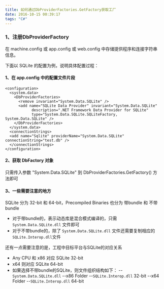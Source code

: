 ```yaml
---
title: 如何通过DbProviderFactories.GetFactory获取工厂
date: 2016-10-15 00:39:17
tags: "C#"
---
```


### 1、注册DbProviderFactory

在 machine.config 或 app.config 或 web.config 中存储提供程序和连接字符串信息。

下面以 SQLite 的配置为例，说明具体配置过程：

#### 1、在 app.config 中的配置文件片段

    <configuration>
      <system.data>
        <DbProviderFactories>
          <remove invariant="System.Data.SQLite" />
          <add name="SQLite Data Provider" invariant="System.Data.SQLite"
                description=".NET Framework Data Provider for SQLite"
                type="System.Data.SQLite.SQLiteFactory, System.Data.SQLite" />
        </DbProviderFactories>
      </system.data>
      <connectionStrings>
      <add name="Sqlite" providerName="System.Data.SQLite" connectionString="test.db" />
      </connectionStrings>
    </configuration>

#### 2、获取 DbFactory 对象

  只需传入参数 "System.Data.SQLite" 到 DbProviderFactories.GetFactory() 方法即可

#### 3、一些需要注意的地方

SQLite 分为 32-bit 和 64-bit，Precompiled Binaries 也分为 带bundle 和 不带bundle

* 对于带bundle的，表示动态库是混合模式编译的，只需 `System.Data.SQLite.dll` 文件即可
* 对于不带bundle的，除了 `System.Data.SQLite.dll` 文件还需要复制相应的 `SQLite.Interop.dll`文件

还有一点需要注意的是，工程中目标平台与SQLite的对应关系

* Any CPU 和 x86 对应 SQLite 32-bit
* x64 则对应 SQLite 64-bit
* 如果选择不带bundle的SQLite，则文件组织结构如下：
  --`System.Data.SQLite.dll`
  --x86 Folder
    --`SQLite.Interop.dll` 32-bit
  --x64 Folder
    --`SQLite.Interop.dll` 64-bit
